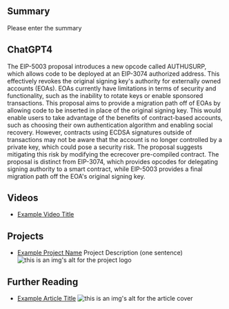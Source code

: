 ## Summary

Please enter the summary

## ChatGPT4

The EIP-5003 proposal introduces a new opcode called AUTHUSURP, which allows code to be deployed at an EIP-3074 authorized address. This effectively revokes the original signing key's authority for externally owned accounts (EOAs). EOAs currently have limitations in terms of security and functionality, such as the inability to rotate keys or enable sponsored transactions. This proposal aims to provide a migration path off of EOAs by allowing code to be inserted in place of the original signing key. This would enable users to take advantage of the benefits of contract-based accounts, such as choosing their own authentication algorithm and enabling social recovery. However, contracts using ECDSA signatures outside of transactions may not be aware that the account is no longer controlled by a private key, which could pose a security risk. The proposal suggests mitigating this risk by modifying the ecrecover pre-compiled contract. The proposal is distinct from EIP-3074, which provides opcodes for delegating signing authority to a smart contract, while EIP-5003 provides a final migration path off the EOA's original signing key.

## Videos

- [Example Video Title](https://www.youtube.com/watch?v=TDGq4aeevgY)

## Projects

- [Example Project Name](https://xxxx.xxx/xxxxx) Project Description (one sentence) ![this is an img's alt for the project logo](https://xxxx.xxx/project-logo.xxx)

## Further Reading

- [Example Article Title](https://xxxx.xxx/xxxxx) ![this is an img's alt for the article cover](https://xxxx.xxx/article-cover.xxx)
